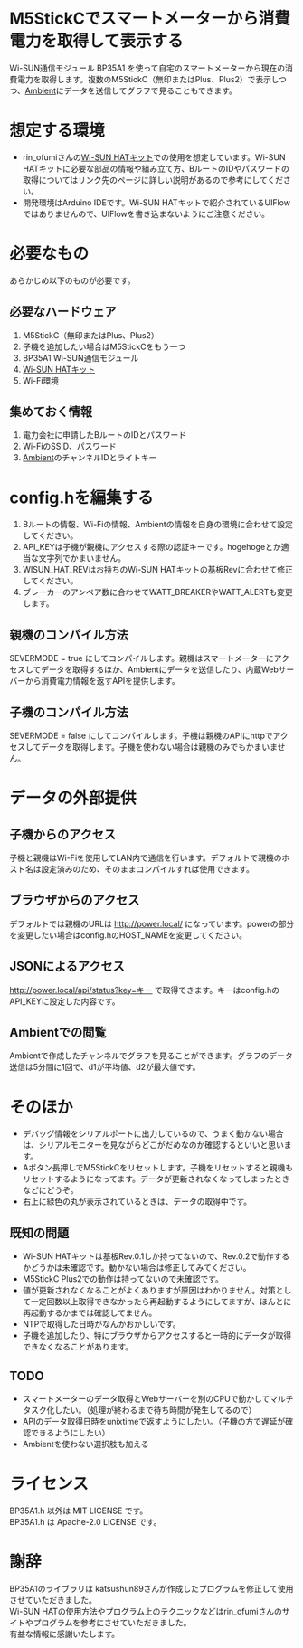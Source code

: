 # M5StickCでスマートメーターから消費電力を取得して表示する

Wi-SUN通信モジュール BP35A1 を使って自宅のスマートメーターから現在の消費電力を取得します。複数のM5StickC（無印またはPlus、Plus2）で表示しつつ、[Ambient](https://ambidata.io/)にデータを送信してグラフで見ることもできます。

# 想定する環境
* rin_ofumiさんの[Wi-SUN HATキット](https://kitto-yakudatsu.com/archives/7206)での使用を想定しています。Wi-SUN HATキットに必要な部品の情報や組み立て方、BルートのIDやパスワードの取得についてはリンク先のページに詳しい説明があるので参考にしてください。
* 開発環境はArduino IDEです。Wi-SUN HATキットで紹介されているUIFlowではありませんので、UIFlowを書き込まないようにご注意ください。

# 必要なもの
あらかじめ以下のものが必要です。

## 必要なハードウェア
1. M5StickC（無印またはPlus、Plus2）
2. 子機を追加したい場合はM5StickCをもう一つ
3. BP35A1 Wi-SUN通信モジュール
4. [Wi-SUN HATキット](https://kitto-yakudatsu.com/archives/7206)
5. Wi-Fi環境

## 集めておく情報
1. 電力会社に申請したBルートのIDとパスワード
2. Wi-FiのSSID、パスワード
3. [Ambient](https://ambidata.io/)のチャンネルIDとライトキー

# config.hを編集する
1. Bルートの情報、Wi-Fiの情報、Ambientの情報を自身の環境に合わせて設定してください。
2. API_KEYは子機が親機にアクセスする際の認証キーです。hogehogeとか適当な文字列でかまいません。
3. WISUN_HAT_REVはお持ちのWi-SUN HATキットの基板Revに合わせて修正してください。
4. ブレーカーのアンペア数に合わせてWATT_BREAKERやWATT_ALERTも変更します。

## 親機のコンパイル方法
SEVERMODE = true にしてコンパイルします。親機はスマートメーターにアクセスしてデータを取得するほか、Ambientにデータを送信したり、内蔵Webサーバーから消費電力情報を返すAPIを提供します。

## 子機のコンパイル方法
SEVERMODE = false にしてコンパイルします。子機は親機のAPIにhttpでアクセスしてデータを取得します。子機を使わない場合は親機のみでもかまいません。

# データの外部提供

## 子機からのアクセス
子機と親機はWi-Fiを使用してLAN内で通信を行います。デフォルトで親機のホスト名は設定済みのため、そのままコンパイルすれば使用できます。

## ブラウザからのアクセス
デフォルトでは親機のURLは http://power.local/ になっています。powerの部分を変更したい場合はconfig.hのHOST_NAMEを変更してください。

## JSONによるアクセス
http://power.local/api/status?key=キー で取得できます。キーはconfig.hのAPI_KEYに設定した内容です。

## Ambientでの閲覧
Ambientで作成したチャンネルでグラフを見ることができます。グラフのデータ送信は5分間に1回で、d1が平均値、d2が最大値です。

# そのほか
* デバッグ情報をシリアルポートに出力しているので、うまく動かない場合は、シリアルモニターを見ながらどこがだめなのか確認するといいと思います。
* Aボタン長押しでM5StickCをリセットします。子機をリセットすると親機もリセットするようになってます。データが更新されなくなってしまったときなどにどうぞ。
* 右上に緑色の丸が表示されているときは、データの取得中です。

## 既知の問題
* Wi-SUN HATキットは基板Rev.0.1しか持ってないので、Rev.0.2で動作するかどうかは未確認です。動かない場合は修正してみてください。
* M5StickC Plus2での動作は持ってないので未確認です。
* 値が更新されなくなることがよくありますが原因はわかりません。対策として一定回数以上取得できなかったら再起動するようにしてますが、ほんとに再起動するかまでは確認してません。
* NTPで取得した日時がなんかおかしいです。
* 子機を追加したり、特にブラウザからアクセスすると一時的にデータが取得できなくなることがあります。

## TODO
* スマートメーターのデータ取得とWebサーバーを別のCPUで動かしてマルチタスク化したい。（処理が終わるまで待ち時間が発生してるので）
* APIのデータ取得日時をunixtimeで返すようにしたい。（子機の方で遅延が確認できるようにしたい）
* Ambientを使わない選択肢も加える

# ライセンス
BP35A1.h 以外は MIT LICENSE です。<br>
BP35A1.h は Apache-2.0 LICENSE です。

# 謝辞
BP35A1のライブラリは katsushun89さんが作成したプログラムを修正して使用させていただきました。<br>
Wi-SUN HATの使用方法やプログラム上のテクニックなどはrin_ofumiさんのサイトやプログラムを参考にさせていただきました。<br>
有益な情報に感謝いたします。
